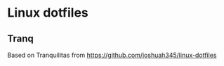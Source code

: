 # Linux dotfiles

## Tranq 

Based on Tranquilitas from https://github.com/joshuah345/linux-dotfiles 
